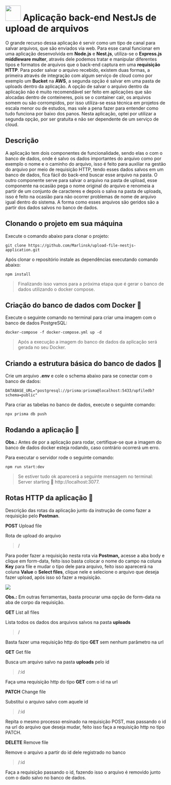 # <img src="https://github.com/Marlinsk/upload-file-nestjs-application/blob/main/.github/upload-file.png" width="48px" height="48px"> Aplicação back-end NestJs de upload de arquivos
O grande recurso dessa aplicação é servir como um tipo de canal para salvar arquivos, que são enviados via web. Para esse canal funcionar em uma aplicação desenvolvida em **Node.js** e **Nest.js**, utiliza-se o **Express.js middleware multer**, através dele podemos tratar e manipular diferentes tipos e formatos de arquivos que o back-end captura em uma **requisição HTTP**. Para poder salvar o arquivo recebido, existem duas formas, a primeira através de integração com algum serviço de cloud como por exemplo um **Bucket** na **AWS**, a segunda opção é salvar em uma pasta de uploads dentro da aplicação. A opção de salvar o arquivo dentro da aplicação não é muito recomendável ser feito em aplicações que são alocadas dentro de conteineres, pois se o container cair, os arquivos somem ou são corrompidos, por isso utiliza-se essa técnica em projetos de escala menor ou de estudos, mas vale a pena fazer para entender como tudo funciona por baixo dos panos. Nesta aplicação, optei por utilizar a segunda opção, por ser gratuita e não ser dependente de um serviço de cloud.

## Descrição
A aplicação tem dois componentes de funcionalidade, sendo elas o com o banco de dados, onde é salvo os dados importantes do arquivo como por exemplo o nome e o caminho do arquivo, isso é feito para auxiliar na gestão do arquivo por meio de requisição HTTP, tendo esses dados salvos em um banco de dados, fica fácil do back-end buscar esse arquivo na pasta. O outro componente serve para salvar o arquivo na pasta de upload, esse componente na ocasião pega o nome original do arquivo e renomeia a partir de um conjunto de caracteres e depois o salva na pasta de uploads, isso é feito na ocasião para não ocorrer problemas de nome de arquivo igual dentro do sistema. A forma como esses arquivos são geridos são a partir dos dados salvos no banco de dados.

## Clonando o projeto em sua máquina
Execute o comando abaixo para clonar o projeto:
```
git clone https://github.com/Marlinsk/upload-file-nestjs-application.git
```
Após clonar o repositório instale as dependências executando comando abaixo: 
```
npm install
```
> Finalizando isso vamos para a próxima etapa que é gerar o banco de dados utilizando o docker compose.

## Criação do banco de dados com Docker 🐳
Execute o seguinte comando no terminal para criar uma imagem com o banco de dados PostgreSQL:
```
docker-compose -f docker-compose.yml up -d
```
> Após a execução a imagem do banco de dados da aplicação será gerada no seu Docker.

## Criando a estrutura básica do banco de dados 🐘
Crie um arquivo **.env** e cole o schema abaixo para se conectar com o banco de dados:
```
DATABASE_URL="postgresql://prisma:prisma@localhost:5433/upfiledb?schema=public"
```
Para criar as tabelas no banco de dados, execute o seguinte comando:
```
npx prisma db push
```

## Rodando a aplicação 🚀
**Obs.:** Antes de por a aplicação para rodar, certifique-se que a imagem do banco de dados docker esteja rodando, caso contrário ocorrerá um erro. 

Para executar o servidor rode o seguinte comando:
```
npm run start:dev
```
> Se estiver tudo ok aparecerá a seguinte mensagem no terminal: Server starting 🚀 http://localhost:3077. 

## Rotas HTTP da aplicação 🚏
Descrição das rotas da aplicação junto da instrução de como fazer a requisição pelo **Postman**.

**POST** Upload file

Rota de upload do arquivo

> /

Para poder fazer a requisição nesta rota via **Postman,** acesse a aba body e clique em form-data, feito isso basta colocar o nome do campo na coluna **Key** para file e mudar o tipo dele para arquivo, feito isso aparecerá na coluna **Value** o **Select files**, clique nele e selecione o arquivo que deseja fazer upload, após isso só fazer a requisição. 

<img align="center" src="https://github.com/Marlinsk/upload-file-nestjs-application/blob/main/assets/255311986-56308b39-e327-413b-aedd-7fa1d678cc9c.png"/>

**Obs.:** Em outras ferramentas, basta procurar uma opção de form-data na aba de corpo da requisição.

**GET** List all files

Lista todos os dados dos arquivos salvos na pasta **uploads**

> /

Basta fazer uma requisição http do tipo **GET** sem nenhum parâmetro na url

**GET** Get file

Busca um arquivo salvo na pasta **uploads** pelo id

> /:id

Faça uma requisição http do tipo **GET** com o id na url

**PATCH** Change file

Substitui o arquivo salvo com aquele id

> /:id

Repita o mesmo processo ensinado na requisição POST, mas passando o id na url do arquivo que deseja mudar, feito isso faça a requisição http no tipo PATCH.

**DELETE** Remove file

Remove o arquivo a partir do id dele registrado no banco

> /:id

Faça a requisição passando o id, fazendo isso o arquivo é removido junto com o dado salvo no banco de dados.
